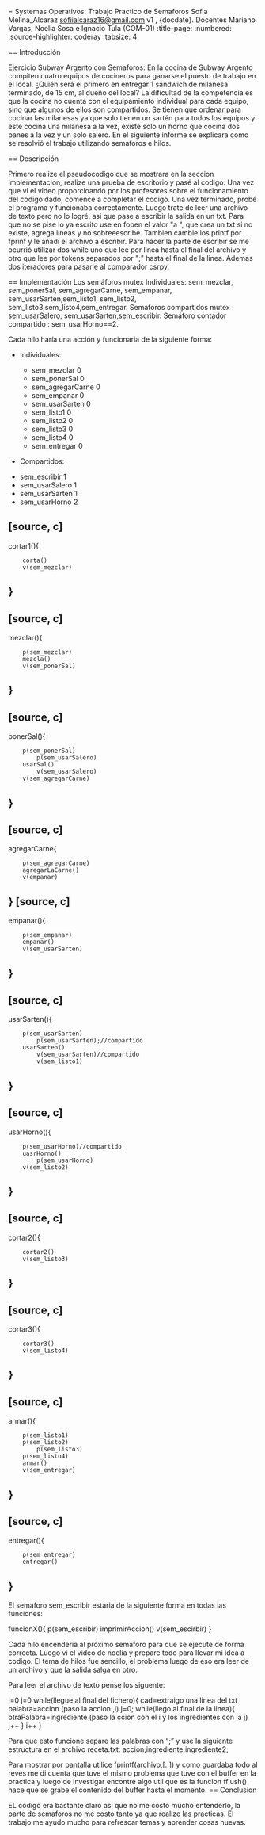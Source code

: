 = Systemas Operativos: Trabajo Practico de Semaforos
Sofia Melina_Alcaraz <sofiialcaraz16@gmail.com>
v1 , {docdate}. Docentes Mariano Vargas, Noelia Sosa e Ignacio Tula (COM-01)
:title-page:
:numbered:
:source-highlighter: coderay
:tabsize: 4

== Introducción

Ejercicio Subway Argento con Semaforos:
En la cocina de Subway Argento compiten cuatro equipos de cocineros para ganarse el puesto de trabajo en el local. ¿Quién será el primero en entregar 1 sándwich de milanesa terminado, de 15 cm, al dueño del local? La dificultad de la competencia es que la cocina no cuenta con el equipamiento individual  para cada equipo, sino que algunos de ellos son compartidos. Se tienen que ordenar para cocinar las milanesas ya que solo tienen un sartén para todos los equipos y este cocina una milanesa a la vez, existe solo un horno que cocina dos panes a la vez  y un solo salero.
En el siguiente informe se explicara como se resolvió el trabajo utilizando semaforos e hilos.
 
== Descripción

Primero realize el pseudocodigo que se mostrara en la seccion implementacion, realize una prueba
de escritorio y pasé al codigo.
Una vez que vi el video proporcioando por los profesores sobre el funcionamiento del codigo
dado, comence a completar el codigo.
Una vez terminado, probé el programa y funcionaba correctamente.
Luego trate de leer una archivo de texto pero no lo logré, asi que pase a escribir la salida en un txt.
Para que no se pise lo ya escrito use en fopen el valor "a ", que crea un txt si no existe, agrega lineas y no sobreeescribe.
Tambien cambie los printf por fprinf y le añadi  el archivo a escribir.
Para hacer la parte de escribir se me ocurrió utilizar dos while uno que lee por linea hasta el final del archivo
y otro que lee por tokens,separados por ";" hasta el final de la linea. Ademas dos iteradores para pasarle
al comparador csrpy.

== Implementación
Los semáforos mutex Individuales: sem_mezclar, sem_ponerSal, sem_agregarCarne, sem_empanar, sem_usarSarten,sem_listo1, sem_listo2, sem_listo3,sem_listo4,sem_entregar.
Semaforos compartidos mutex : sem_usarSalero, sem_usarSarten,sem_escribir.
Semáforo contador compartido : sem_usarHorno==2.

Cada hilo haría una acción y funcionaria de la siguiente forma:
- Individuales:
  * sem_mezclar        0
  * sem_ponerSal       0
  * sem_agregarCarne   0
  * sem_empanar        0
  * sem_usarSarten     0
  * sem_listo1         0
  * sem_listo2         0
  * sem_listo3         0
  * sem_listo4         0
  * sem_entregar       0

- Compartidos:
 * sem_escribir        1
 * sem_usarSalero      1     
 * sem_usarSarten      1
 * sem_usarHorno       2

 [source, c]
----
cortar1(){

		corta()
		v(sem_mezclar)

}
----

 [source, c]
----
mezclar(){
	
		p(sem_mezclar)
		mezcla()
		v(sem_ponerSal)

}
----

 [source, c]
----
ponerSal(){
	
		p(sem_ponerSal)
    		p(sem_usarSalero)
		usarSal()
    		v(sem_usarSalero)
		v(sem_agregarCarne)

}
----
 [source, c]
----
agregarCarne{
	
		p(sem_agregarCarne)
		agregarLaCarne()
		v(empanar)

}
 [source, c]
----
empanar(){
	
		p(sem_empanar)
		empanar()
		v(sem_usarSarten)

}
----
 [source, c]
----
usarSarten(){
	
		p(sem_usarSarten)
     		p(sem_usarSarten);//compartido
		usarSarten()
     		v(sem_usarSarten)//compartido
    		v(sem_listo1)
 
}
----
 [source, c]
----
usarHorno(){
	
		p(sem_usarHorno)//compartido
		uasrHorno()
    		p(sem_usarHorno)
		v(sem_listo2)

}
----
 [source, c]
----
cortar2(){

		cortar2()
		v(sem_listo3)

}
----
 [source, c]
----
cortar3(){

		cortar3()
		v(sem_listo4)

}
---
 [source, c]
----
armar(){
	
		p(sem_listo1)
   		p(sem_listo2)
    		p(sem_listo3)
		p(sem_listo4)
		armar()
		v(sem_entregar)

}
----
 [source, c]
----
entregar(){
	
		p(sem_entregar)
		entregar()

}
----

 El semaforo sem_escribir estaria de la siguiente forma en todas las funciones:


funcionX(){
		p(sem_escribir)
		imprimirAccion()
		v(sem_escirbir)
	}


Cada hilo encendería al próximo semáforo para que se ejecute de forma correcta.
 Luego vi el video de noelia y prepare todo para llevar mi idea a codigo.
El tema de hilos fue sencillo, el problema luego de eso era leer de un archivo
 y que la salida salga en otro.
 
 
Para leer el archivo de texto pense los siguente:

i=0
j=0
while(llegue al final del fichero){
	cad=extraigo una linea del txt
	palabra=accion
  (paso la accion ,i)
  	j=0;
	while(llego al final de la linea){
		otraPalabra=ingrediente 
	  (paso la ccion con el i y los ingredientes con la j)
    j++
  }
  i++
}

Para que esto funcione separe las palabras con “;” y use la siguiente estructura en el archivo 
receta.txt:
accion;ingrediente;ingrediente2;

Para mostrar por pantalla utilice fprintf(archivo,[..]) y como guardaba todo al reves me di cuenta que tuve el mismo problema que tuve con el buffer en la practica y luego de investigar encontre algo util que es la funcion fflush() hace que se  grabe el contenido del buffer hasta el momento.
== Conclusion

 EL codigo era bastante claro asi que no me costo mucho entenderlo, la parte de semaforos no me costo tanto ya que realize las practicas.
 El trabajo me ayudo mucho para refrescar temas y aprender cosas nuevas.
